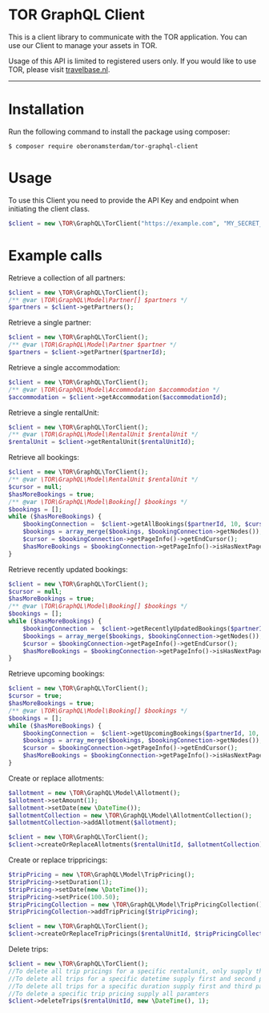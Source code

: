 TOR GraphQL Client
=======================

This is a client library to communicate with the TOR application. You can use our Client to manage your assets in TOR.

Usage of this API is limited to registered users only. If you would like to use TOR, please visit [travelbase.nl](https://travelbase.nl).


---
# Installation

Run the following command to install the package using composer:

```
$ composer require oberonamsterdam/tor-graphql-client
```

# Usage

To use this Client you need to provide the API Key and endpoint when initiating the client class.

```php
$client = new \TOR\GraphQL\TorClient("https://example.com", "MY_SECRET_APIKEY");
```

# Example calls
Retrieve a collection of all partners:
```php
$client = new \TOR\GraphQL\TorClient();
/** @var \TOR\GraphQL\Model\Partner[] $partners */
$partners = $client->getPartners();
```
  
Retrieve a single partner:
```php
$client = new \TOR\GraphQL\TorClient();
/** @var \TOR\GraphQL\Model\Partner $partner */
$partners = $client->getPartner($partnerId);
```

Retrieve a single accommodation:
```php
$client = new \TOR\GraphQL\TorClient();
/** @var \TOR\GraphQL\Model\Accommodation $accommodation */
$accommodation = $client->getAccommodation($accommodationId);
```

Retrieve a single rentalUnit:
```php
$client = new \TOR\GraphQL\TorClient();
/** @var \TOR\GraphQL\Model\RentalUnit $rentalUnit */
$rentalUnit = $client->getRentalUnit($rentalUnitId);
```

Retrieve all bookings:
```php
$client = new \TOR\GraphQL\TorClient();
/** @var \TOR\GraphQL\Model\RentalUnit $rentalUnit */
$cursor = null;
$hasMoreBookings = true;
/** @var \TOR\GraphQL\Model\Booking[] $bookings */
$bookings = [];
while ($hasMoreBookings) {
    $bookingConnection =  $client->getAllBookings($partnerId, 10, $cursor);
    $bookings = array_merge($bookings, $bookingConnection->getNodes());
    $cursor = $bookingConnection->getPageInfo()->getEndCursor();
    $hasMoreBookings = $bookingConnection->getPageInfo()->isHasNextPage();
}
```

Retrieve recently updated bookings:
```php
$client = new \TOR\GraphQL\TorClient();
$cursor = null;
$hasMoreBookings = true;
/** @var \TOR\GraphQL\Model\Booking[] $bookings */
$bookings = [];
while ($hasMoreBookings) {
    $bookingConnection =  $client->getRecentlyUpdatedBookings($partnerId, 10, $cursor);
    $bookings = array_merge($bookings, $bookingConnection->getNodes());
    $cursor = $bookingConnection->getPageInfo()->getEndCursor();
    $hasMoreBookings = $bookingConnection->getPageInfo()->isHasNextPage();
}
```

Retrieve upcoming bookings:
```php
$client = new \TOR\GraphQL\TorClient();
$cursor = true;
$hasMoreBookings = true;
/** @var \TOR\GraphQL\Model\Booking[] $bookings */
$bookings = [];
while ($hasMoreBookings) {
    $bookingConnection =  $client->getUpcomingBookings($partnerId, 10, $cursor);
    $bookings = array_merge($bookings, $bookingConnection->getNodes());
    $cursor = $bookingConnection->getPageInfo()->getEndCursor();
    $hasMoreBookings = $bookingConnection->getPageInfo()->isHasNextPage();
}
```

Create or replace allotments:
```php
$allotment = new \TOR\GraphQL\Model\Allotment();
$allotment->setAmount(1);
$allotment->setDate(new \DateTime());
$allotmentCollection = new \TOR\GraphQL\Model\AllotmentCollection();
$allotmentCollection->addAllotment($allotment);

$client = new \TOR\GraphQL\TorClient();
$client->createOrReplaceAllotments($rentalUnitId, $allotmentCollection);
```


Create or replace trippricings:
```php
$tripPricing = new \TOR\GraphQL\Model\TripPricing();
$tripPricing->setDuration(1);
$tripPricing->setDate(new \DateTime());
$tripPricing->setPrice(100.50);
$tripPricingCollection = new \TOR\GraphQL\Model\TripPricingCollection();
$tripPricingCollection->addTripPricing($tripPricing);

$client = new \TOR\GraphQL\TorClient();
$client->createOrReplaceTripPricings($rentalUnitId, $tripPricingCollection);
```

Delete trips:
```php
$client = new \TOR\GraphQL\TorClient();
//To delete all trip pricings for a specific rentalunit, only supply the first parameter. 
//To delete all trips for a specific datetime supply first and second parameter.
//To delete all trips for a specific duration supply first and third parameter
//To delete a specific trip pricing supply all paramters
$client->deleteTrips($rentalUnitId, new \DateTime(), 1);
```

